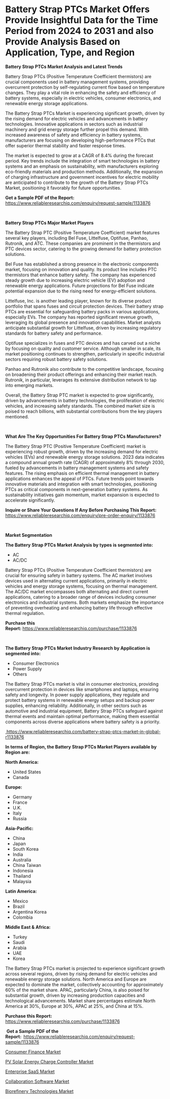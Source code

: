 <p><h1>Battery Strap PTCs Market Offers Provide Insightful Data for the Time Period from 2024 to 2031 and also Provide Analysis Based on Application, Type, and Region</h1></p><p><strong>Battery Strap PTCs Market Analysis and Latest Trends</strong></p>
<p><p>Battery Strap PTCs (Positive Temperature Coefficient thermistors) are crucial components used in battery management systems, providing overcurrent protection by self-regulating current flow based on temperature changes. They play a vital role in enhancing the safety and efficiency of battery systems, especially in electric vehicles, consumer electronics, and renewable energy storage applications.</p><p>The Battery Strap PTCs Market is experiencing significant growth, driven by the rising demand for electric vehicles and advancements in battery technologies. Innovative applications in sectors such as industrial machinery and grid energy storage further propel this demand. With increased awareness of safety and efficiency in battery systems, manufacturers are focusing on developing high-performance PTCs that offer superior thermal stability and faster response times.</p><p>The market is expected to grow at a CAGR of 8.4% during the forecast period. Key trends include the integration of smart technologies in battery systems and an emphasis on sustainability, with manufacturers exploring eco-friendly materials and production methods. Additionally, the expansion of charging infrastructure and government incentives for electric mobility are anticipated to contribute to the growth of the Battery Strap PTCs Market, positioning it favorably for future opportunities.</p></p>
<p><strong>Get a Sample PDF of the Report:&nbsp;</strong> <a href="https://www.reliableresearchiq.com/enquiry/request-sample/1133876?utm_campaign=99&utm_medium=2&utm_source=Github&utm_content=ia&utm_term=08102024&utm_id=battery-strap-ptcs">https://www.reliableresearchiq.com/enquiry/request-sample/1133876</a></p>
<p>&nbsp;</p>
<p><strong>Battery Strap PTCs Major Market Players</strong></p>
<p><p>The Battery Strap PTC (Positive Temperature Coefficient) market features several key players, including Bel Fuse, Littelfuse, Optifuse, Panhao, Rutronik, and ATC. These companies are prominent in the thermistors and PTC devices sector, catering to the growing demand for battery protection solutions.</p><p>Bel Fuse has established a strong presence in the electronic components market, focusing on innovation and quality. Its product line includes PTC thermistors that enhance battery safety. The company has experienced steady growth due to increasing electric vehicle (EV) adoption and renewable energy applications. Future projections for Bel Fuse indicate potential expansion due to the rising need for energy-efficient solutions.</p><p>Littelfuse, Inc. is another leading player, known for its diverse product portfolio that spans fuses and circuit protection devices. Their battery strap PTCs are essential for safeguarding battery packs in various applications, especially EVs. The company has reported significant revenue growth, leveraging its global presence and innovation capabilities. Market analysts anticipate substantial growth for Littelfuse, driven by increasing regulatory standards for battery safety and performance.</p><p>Optifuse specializes in fuses and PTC devices and has carved out a niche by focusing on quality and customer service. Although smaller in scale, its market positioning continues to strengthen, particularly in specific industrial sectors requiring robust battery safety solutions.</p><p>Panhao and Rutronik also contribute to the competitive landscape, focusing on broadening their product offerings and enhancing their market reach. Rutronik, in particular, leverages its extensive distribution network to tap into emerging markets.</p><p>Overall, the Battery Strap PTC market is expected to grow significantly, driven by advancements in battery technologies, the proliferation of electric vehicles, and increasing safety standards. The combined market size is poised to reach billions, with substantial contributions from the key players mentioned.</p></p>
<p>&nbsp;</p>
<p><strong>What Are The Key Opportunities For Battery Strap PTCs Manufacturers?</strong></p>
<p><p>The Battery Strap PTC (Positive Temperature Coefficient) market is experiencing robust growth, driven by the increasing demand for electric vehicles (EVs) and renewable energy storage solutions. 2023 data indicates a compound annual growth rate (CAGR) of approximately 8% through 2030, fueled by advancements in battery management systems and safety features. The rising emphasis on efficient thermal management in battery applications enhances the appeal of PTCs. Future trends point towards innovative materials and integration with smart technologies, positioning PTCs as critical components in next-generation battery systems. As sustainability initiatives gain momentum, market expansion is expected to accelerate significantly.</p></p>
<p><strong>Inquire or Share Your Questions If Any Before Purchasing This Report:</strong> <a href="https://www.reliableresearchiq.com/enquiry/pre-order-enquiry/1133876?utm_campaign=99&utm_medium=2&utm_source=Github&utm_content=ia&utm_term=08102024&utm_id=battery-strap-ptcs">https://www.reliableresearchiq.com/enquiry/pre-order-enquiry/1133876</a></p>
<p>&nbsp;</p>
<p><strong>Market Segmentation</strong></p>
<p><strong>The Battery Strap PTCs Market Analysis by types is segmented into:</strong></p>
<p><ul><li>AC</li><li>AC/DC</li></ul></p>
<p><p>Battery Strap PTCs (Positive Temperature Coefficient thermistors) are crucial for ensuring safety in battery systems. The AC market involves devices used in alternating current applications, primarily in electric vehicles and energy storage systems, focusing on thermal management. The AC/DC market encompasses both alternating and direct current applications, catering to a broader range of devices including consumer electronics and industrial systems. Both markets emphasize the importance of preventing overheating and enhancing battery life through effective thermal regulation.</p></p>
<p><strong>Purchase this Report:&nbsp;</strong><a href="https://www.reliableresearchiq.com/purchase/1133876?utm_campaign=99&utm_medium=2&utm_source=Github&utm_content=ia&utm_term=08102024&utm_id=battery-strap-ptcs">https://www.reliableresearchiq.com/purchase/1133876</a></p>
<p>&nbsp;</p>
<p><strong>The Battery Strap PTCs Market Industry Research by Application is segmented into:</strong></p>
<p><ul><li>Consumer Electronics</li><li>Power Supply</li><li>Others</li></ul></p>
<p><p>The Battery Strap PTCs market is vital in consumer electronics, providing overcurrent protection in devices like smartphones and laptops, ensuring safety and longevity. In power supply applications, they regulate and protect battery systems in renewable energy setups and backup power supplies, enhancing reliability. Additionally, in other sectors such as automotive and industrial equipment, Battery Strap PTCs safeguard against thermal events and maintain optimal performance, making them essential components across diverse applications where battery safety is a priority.</p></p>
<p><a href="https://www.reliableresearchiq.com/battery-strap-ptcs-market-in-global-r1133876?utm_campaign=99&utm_medium=2&utm_source=Github&utm_content=ia&utm_term=08102024&utm_id=battery-strap-ptcs">&nbsp;https://www.reliableresearchiq.com/battery-strap-ptcs-market-in-global-r1133876</a></p>
<p><strong>In terms of Region, the Battery Strap PTCs Market Players available by Region are:</strong></p>
<p>
    <p> <strong> North America: </strong>
        <ul>
            <li>United States</li>
            <li>Canada</li>
        </ul>
        </p> 
    <p> <strong> Europe: </strong>
        <ul>
            <li>Germany</li>
            <li>France</li>
            <li>U.K.</li>
            <li>Italy</li>
            <li>Russia</li>
        </ul>
        </p> 
    <p> <strong> Asia-Pacific: </strong>
        <ul>
            <li>China</li>
            <li>Japan</li>
            <li>South Korea</li>
            <li>India</li>
            <li>Australia</li>
            <li>China Taiwan</li>
            <li>Indonesia</li>
            <li>Thailand</li>
            <li>Malaysia</li>
        </ul>
        </p> 
    <p> <strong> Latin America: </strong>
        <ul>
            <li>Mexico</li>
            <li>Brazil</li>
            <li>Argentina Korea</li>
            <li>Colombia</li>
        </ul>
        </p> 
    <p> <strong> Middle East & Africa: </strong>
        <ul>
            <li>Turkey</li>
            <li>Saudi</li>
            <li>Arabia</li>
            <li>UAE</li>
            <li>Korea</li>
        </ul>
    </p>
    </p>
<p><p>The Battery Strap PTCs market is projected to experience significant growth across several regions, driven by rising demand for electric vehicles and renewable energy storage solutions. North America and Europe are expected to dominate the market, collectively accounting for approximately 60% of the market share. APAC, particularly China, is also poised for substantial growth, driven by increasing production capacities and technological advancements. Market share percentages estimate North America at 30%, Europe at 30%, APAC at 25%, and China at 15%.</p></p>
<p><strong>Purchase this Report: </strong><a href="https://www.reliableresearchiq.com/purchase/1133876?utm_campaign=99&utm_medium=2&utm_source=Github&utm_content=ia&utm_term=08102024&utm_id=battery-strap-ptcs">https://www.reliableresearchiq.com/purchase/1133876</a></p>
<p>&nbsp;<strong>Get a Sample PDF of the Report:&nbsp;&nbsp;</strong><a href="https://www.reliableresearchiq.com/enquiry/request-sample/1133876?utm_campaign=99&utm_medium=2&utm_source=Github&utm_content=ia&utm_term=08102024&utm_id=battery-strap-ptcs">https://www.reliableresearchiq.com/enquiry/request-sample/1133876</a></p>
<p><strong></strong></p>
<p><p><a href="https://www.linkedin.com/pulse/consumer-finance-market-maturity-analysis-regional-disparities-yscqf?utm_campaign=99&utm_medium=2&utm_source=Github&utm_content=ia&utm_term=08102024&utm_id=battery-strap-ptcs">Consumer Finance Market</a></p><p><a href="https://issuu.com/reportprime-2/docs/pv-solar-energy-charge-controller-m_dcc53eeeea7efd?utm_campaign=99&utm_medium=2&utm_source=Github&utm_content=ia&utm_term=08102024&utm_id=battery-strap-ptcs">PV Solar Energy Charge Controller Market</a></p><p><a href="https://www.linkedin.com/pulse/sustainability-trends-enterprise-saas-industry-market-bidkf?utm_campaign=99&utm_medium=2&utm_source=Github&utm_content=ia&utm_term=08102024&utm_id=battery-strap-ptcs">Enterprise SaaS Market</a></p><p><a href="https://www.linkedin.com/pulse/collaboration-software-market-size-share-growth-analysis-type-q6jzf?utm_campaign=99&utm_medium=2&utm_source=Github&utm_content=ia&utm_term=08102024&utm_id=battery-strap-ptcs">Collaboration Software Market</a></p><p><a href="https://issuu.com/reportprime-2/docs/biorefinery-technologies-market-siz_eee1bfae6d5f77?utm_campaign=99&utm_medium=2&utm_source=Github&utm_content=ia&utm_term=08102024&utm_id=battery-strap-ptcs">Biorefinery Technologies Market</a></p></p>